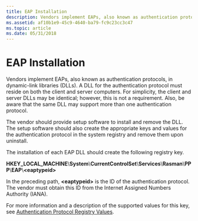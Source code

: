 ```yaml
---
title: EAP Installation
description: Vendors implement EAPs, also known as authentication protocols, in dynamic-link libraries (DLLs).
ms.assetid: af10b1e9-45c9-4640-ba79-fc9c23cc3c47
ms.topic: article
ms.date: 05/31/2018
---
```


# EAP Installation

Vendors implement EAPs, also known as authentication protocols, in dynamic-link libraries (DLLs). A DLL for the authentication protocol must reside on both the client and server computers. For simplicity, the client and server DLLs may be identical; however, this is not a requirement. Also, be aware that the same DLL may support more than one authentication protocol.

The vendor should provide setup software to install and remove the DLL. The setup software should also create the appropriate keys and values for the authentication protocol in the system registry and remove them upon uninstall.

The installation of each EAP DLL should create the following registry key.

**HKEY\_LOCAL\_MACHINE**\\**System**\\**CurrentControlSet**\\**Services**\\**Rasman**\\**PPP**\\**EAP**\\**&lt;eaptypeid&gt;**

In the preceding path, **&lt;eaptypeid&gt;** is the ID of the authentication protocol. The vendor must obtain this ID from the Internet Assigned Numbers Authority (IANA).

For more information and a description of the supported values for this key, see [Authentication Protocol Registry Values](authentication-protocol-registry-values.md).

 

 




